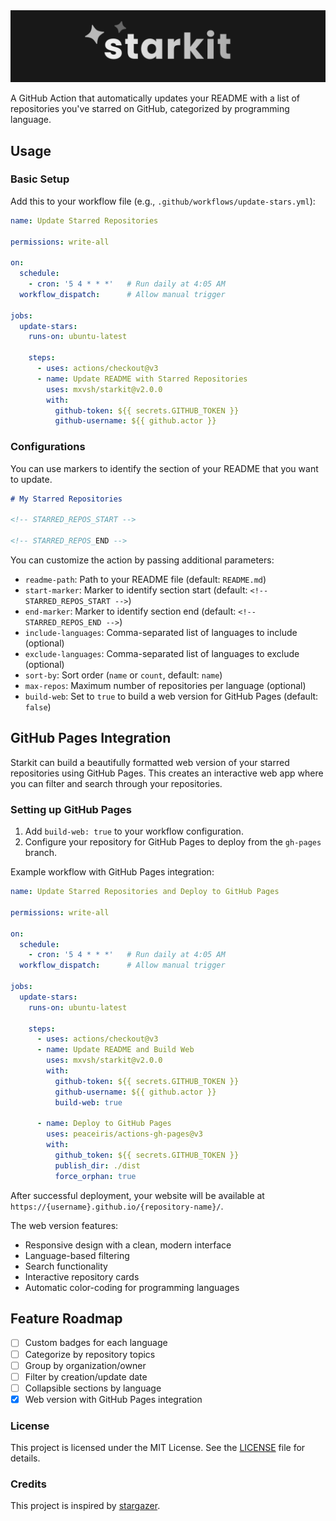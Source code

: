 <img src="./starkit.png" alt="starkit" />

A GitHub Action that automatically updates your README with a list of repositories you've starred on GitHub, categorized by programming language.

## Usage

### Basic Setup

Add this to your workflow file (e.g., `.github/workflows/update-stars.yml`):

```yml
name: Update Starred Repositories

permissions: write-all

on:
  schedule:
    - cron: '5 4 * * *'   # Run daily at 4:05 AM
  workflow_dispatch:      # Allow manual trigger

jobs:
  update-stars:
    runs-on: ubuntu-latest
    
    steps:
      - uses: actions/checkout@v3
      - name: Update README with Starred Repositories
        uses: mxvsh/starkit@v2.0.0
        with:
          github-token: ${{ secrets.GITHUB_TOKEN }}
          github-username: ${{ github.actor }}
```

### Configurations

You can use markers to identify the section of your README that you want to update.

```md
# My Starred Repositories

<!-- STARRED_REPOS_START -->

<!-- STARRED_REPOS_END -->
```

You can customize the action by passing additional parameters:

- `readme-path`: Path to your README file (default: `README.md`)
- `start-marker`: Marker to identify section start (default: `<!-- STARRED_REPOS_START -->`)
- `end-marker`: Marker to identify section end (default: `<!-- STARRED_REPOS_END -->`)
- `include-languages`: Comma-separated list of languages to include (optional)
- `exclude-languages`: Comma-separated list of languages to exclude (optional)
- `sort-by`: Sort order (`name` or `count`, default: `name`)
- `max-repos`: Maximum number of repositories per language (optional)
- `build-web`: Set to `true` to build a web version for GitHub Pages (default: `false`)

## GitHub Pages Integration

Starkit can build a beautifully formatted web version of your starred repositories using GitHub Pages. This creates an interactive web app where you can filter and search through your repositories.

### Setting up GitHub Pages

1. Add `build-web: true` to your workflow configuration.
2. Configure your repository for GitHub Pages to deploy from the `gh-pages` branch.

Example workflow with GitHub Pages integration:

```yml
name: Update Starred Repositories and Deploy to GitHub Pages

permissions: write-all

on:
  schedule:
    - cron: '5 4 * * *'   # Run daily at 4:05 AM
  workflow_dispatch:      # Allow manual trigger

jobs:
  update-stars:
    runs-on: ubuntu-latest
    
    steps:
      - uses: actions/checkout@v3
      - name: Update README and Build Web
        uses: mxvsh/starkit@v2.0.0
        with:
          github-token: ${{ secrets.GITHUB_TOKEN }}
          github-username: ${{ github.actor }}
          build-web: true
      
      - name: Deploy to GitHub Pages
        uses: peaceiris/actions-gh-pages@v3
        with:
          github_token: ${{ secrets.GITHUB_TOKEN }}
          publish_dir: ./dist
          force_orphan: true
```

After successful deployment, your website will be available at `https://{username}.github.io/{repository-name}/`.

The web version features:
- Responsive design with a clean, modern interface
- Language-based filtering
- Search functionality
- Interactive repository cards
- Automatic color-coding for programming languages

## Feature Roadmap

- [ ] Custom badges for each language
- [ ] Categorize by repository topics
- [ ] Group by organization/owner
- [ ] Filter by creation/update date
- [ ] Collapsible sections by language
- [x] Web version with GitHub Pages integration

### License

This project is licensed under the MIT License. See the [LICENSE](LICENSE) file for details.

### Credits

This project is inspired by [stargazer](https://github.com/rverst/stargazer).
